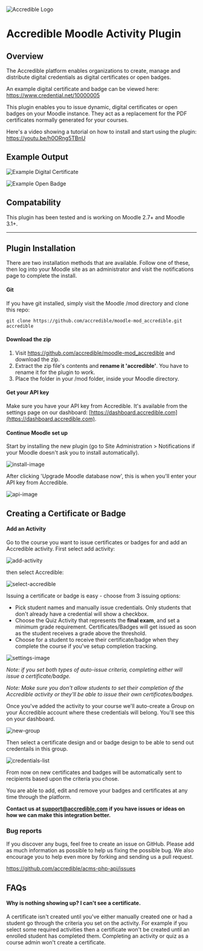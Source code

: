 ![Accredible Logo](https://s3.amazonaws.com/accredible-cdn/accredible_logo_sm.png)

# Accredible Moodle Activity Plugin

## Overview
The Accredible platform enables organizations to create, manage and distribute digital credentials as digital certificates or open badges.

An example digital certificate and badge can be viewed here: https://www.credential.net/10000005

This plugin enables you to issue dynamic, digital certificates or open badges on your Moodle instance. They act as a replacement for the PDF certificates normally generated for your courses.

Here's a video showing a tutorial on how to install and start using the plugin: https://youtu.be/h0ORng5TBnU

## Example Output
![Example Digital Certificate](https://s3.amazonaws.com/accredible-cdn/example-digital-certificate.png)

![Example Open Badge](https://s3.amazonaws.com/accredible-cdn/example-digital-badge.png)

## Compatability

This plugin has been tested and is working on Moodle 2.7+ and Moodle 3.1+.

---

## Plugin Installation

There are two installation methods that are available. Follow one of these, then log into your Moodle site as an administrator and visit the notifications page to complete the install.

#### Git

If you have git installed, simply visit the Moodle /mod directory and clone this repo:

    git clone https://github.com/accredible/moodle-mod_accredible.git accredible

#### Download the zip

1. Visit https://github.com/accredible/moodle-mod_accredible and download the zip. 
2. Extract the zip file's contents and **rename it 'accredible'**. You have to rename it for the plugin to work.
3. Place the folder in your /mod folder, inside your Moodle directory.

#### Get your API key

Make sure you have your API key from Accredible. It's available from the settings page on our dashboard: [https://dashboard.accredible.com](https://dashboard.accredible.com).

#### Continue Moodle set up

Start by installing the new plugin (go to Site Administration > Notifications if your Moodle doesn't ask you to install automatically).

![install-image](https://s3.amazonaws.com/accredible-moodle-instructions/install_plugin.png "Installing the plugin")

After clicking 'Upgrade Moodle database now', this is when you'll enter your API key from Accredible.

![api-image](https://s3.amazonaws.com/accredible-moodle-instructions/set_api_key.png "Enter your Accredible API key")

## Creating a Certificate or Badge

#### Add an Activity

Go to the course you want to issue certificates or badges for and add an Accredible activity. First select add activity:

![add-activity](https://s3.amazonaws.com/accredible-moodle-instructions/add_activity1.png)

then select Accredible:

![select-accredible](https://s3.amazonaws.com/accredible-moodle-instructions/add_activity2.png)

Issuing a certificate or badge is easy - choose from 3 issuing options:

- Pick student names and manually issue credentials. Only students that don't already have a credential will show a checkbox.
- Choose the Quiz Activity that represents the **final exam**, and set a minimum grade requirement. Certificates/Badges will get issued as soon as the student receives a grade above the threshold.
- Choose for a student to receive their certificate/badge when they complete the course if you've setup completion tracking.

![settings-image](https://s3.amazonaws.com/accredible-moodle-instructions/activity_settings2.png "Choose how to issue certificates")

*Note: if you set both types of auto-issue criteria, completing either will issue a certificate/badge.*

*Note: Make sure you don't allow students to set their completion of the Accredible activity or they'll be able to issue their own certificates/badges.*

Once you've added the activity to your course we'll auto-create a Group on your Accredible account where these credentials will belong. You'll see this on your dashboard.

![new-group](https://s3.amazonaws.com/accredible-moodle-instructions/new_group.png "Group on Accredible")

Then select a certificate design and or badge design to be able to send out credentails in this group.

![credentials-list](https://s3.amazonaws.com/accredible-moodle-instructions/credentials_list.png "List of certificates and badges")

From now on new certificates and badges will be automatically sent to recipients based upon the criteria you chose.

You are able to add, edit and remove your badges and certificates at any time through the platform.

**Contact us at support@accredible.com if you have issues or ideas on how we can make this integration better.**

### Bug reports

If you discover any bugs, feel free to create an issue on GitHub. Please add as much information as possible to help us fixing the possible bug. We also encourage you to help even more by forking and sending us a pull request.

https://github.com/accredible/acms-php-api/issues

## FAQs

#### Why is nothing showing up? I can't see a certificate.

A certificate isn't created until you've either manually created one or had a student go through the criteria you set on the activity. For example if you select some required activities then a certificate won't be created until an enrolled student has completed them. Completing an activity or quiz as a course admin won't create a certificate.
